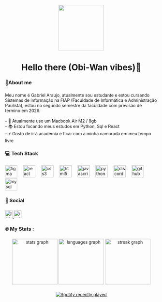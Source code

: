 <div align="center">
  <img height="150" src="https://64.media.tumblr.com/3caf6a607ff30cf95b667aab3b97a951/51c72b89b36d1a5f-08/s540x810/7ad97f4fbf2421273bbfafd932f3b5426b94cf14.gif"  />
</div>

###

<h1 align="center">Hello there (Obi-Wan vibes)👋</h1>

###

<h3 align="left">🤠About me</h3>

###

<p align="left">Meu nome é Gabriel Araujo, atualmente sou estudante e estou cursando Sistemas de informação na FIAP (Faculdade de Informática e Administração Paulista), estou no segundo semestre da faculdade com previsão de termino em 2026.<br><br>- 🔭 Atualmente uso um Macbook Air M2 / 8gb<br>- 📚 Estou focando meus estudos em Python, Sql e React<br>- ⚡ Gosto de ir à academia e ficar com a minha namorada em meu tempo livre</p>

###

<h3 align="left">💻 Tech Stack</h3>

###

<div align="left">
  <img src="https://skillicons.dev/icons?i=figma" height="40" alt="figma logo"  />
  <img width="12" />
  <img src="https://skillicons.dev/icons?i=react" height="40" alt="react logo"  />
  <img width="12" />
  <img src="https://skillicons.dev/icons?i=css" height="40" alt="css3 logo"  />
  <img width="12" />
  <img src="https://skillicons.dev/icons?i=html" height="40" alt="html5 logo"  />
  <img width="12" />
  <img src="https://skillicons.dev/icons?i=js" height="40" alt="javascript logo"  />
  <img width="12" />
  <img src="https://skillicons.dev/icons?i=py" height="40" alt="python logo"  />
  <img width="12" />
  <img src="https://skillicons.dev/icons?i=discord" height="40" alt="discord logo"  />
  <img width="12" />
  <img src="https://skillicons.dev/icons?i=github" height="40" alt="github logo"  />
  <img width="12" />
  <img src="https://skillicons.dev/icons?i=mysql" height="40" alt="mysql logo"  />
</div>

###

<h3 align="left">🤝 Social </h3>

###

<div align="left">
  <a href="https://www.linkedin.com/in/gabriel-deoliveira-araujo/" target="_blank">
    <img src="https://img.shields.io/static/v1?message=LinkedIn&logo=linkedin&label=&color=0077B5&logoColor=white&labelColor=&style=for-the-badge" height="25" alt="linkedin logo"  />
  </a>
  <a href="https://www.instagram.com/ibieelx/" target="_blank">
    <img src="https://img.shields.io/static/v1?message=Instagram&logo=instagram&label=&color=E4405F&logoColor=white&labelColor=&style=for-the-badge" height="25" alt="instagram logo"  />
  </a>
</div>

###

<h3 align="left">🔥   My Stats :</h3>

###

<div align="center">
  <img src="https://github-readme-stats.vercel.app/api?username=bieelx&hide_title=true&hide_rank=false&show_icons=true&include_all_commits=false&count_private=false&disable_animations=false&theme=blueberry&locale=en&hide_border=true&order=1" height="150" alt="stats graph"  />
  <img src="https://github-readme-stats.vercel.app/api/top-langs?username=bieelx&locale=en&hide_title=false&layout=compact&card_width=320&langs_count=5&theme=blueberry&hide_border=true&order=2" height="150" alt="languages graph"  />
  <img src="https://streak-stats.demolab.com?user=bieelx&locale=en&mode=daily&theme=blueberry&hide_border=true&border_radius=5&order=3" height="150" alt="streak graph"  />
</div>

###

<div align="center">
  <a href="https://open.spotify.com/user/xjcnswd19ku09ol284wlqrlvs">
    <img src="https://spotify-recently-played-readme.vercel.app/api?user=xjcnswd19ku09ol284wlqrlvs&count=3" alt="Spotify recently played"  />
  </a>
</div>

###
